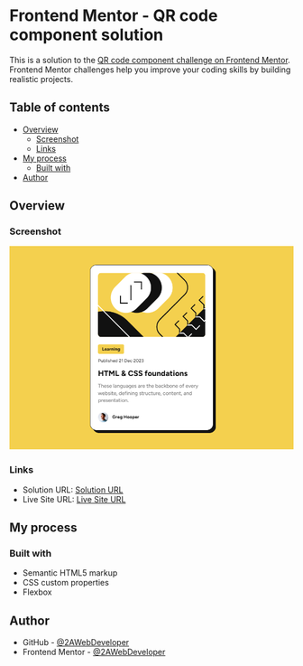 # Frontend Mentor - QR code component solution

This is a solution to the [QR code component challenge on Frontend Mentor](https://www.frontendmentor.io/challenges/qr-code-component-iux_sIO_H). Frontend Mentor challenges help you improve your coding skills by building realistic projects. 

## Table of contents

- [Overview](#overview)
  - [Screenshot](#screenshot)
  - [Links](#links)
- [My process](#my-process)
  - [Built with](#built-with)
- [Author](#author)

## Overview

### Screenshot

![QR-code-component](https://raw.githubusercontent.com/2AWebDeveloper/blog-preview-card/main/assets/images/screenshot.png)

### Links

- Solution URL: [Solution URL](https://github.com/2AWebDeveloper/blog-preview-card)
- Live Site URL: [Live Site URL](https://2awebdeveloper.github.io/blog-preview-card/)

## My process

### Built with

- Semantic HTML5 markup
- CSS custom properties
- Flexbox

## Author

- GitHub - [@2AWebDeveloper](https://github.com/2AWebDeveloper)
- Frontend Mentor - [@2AWebDeveloper](https://www.frontendmentor.io/profile/2AWebDeveloper)
